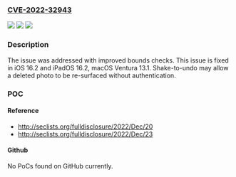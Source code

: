 ### [CVE-2022-32943](https://cve.mitre.org/cgi-bin/cvename.cgi?name=CVE-2022-32943)
![](https://img.shields.io/static/v1?label=Product&message=macOS&color=blue)
![](https://img.shields.io/static/v1?label=Version&message=n%2Fa&color=blue)
![](https://img.shields.io/static/v1?label=Vulnerability&message=Shake-to-undo%20may%20allow%20a%20deleted%20photo%20to%20be%20re-surfaced%20without%20authentication&color=brighgreen)

### Description

The issue was addressed with improved bounds checks. This issue is fixed in iOS 16.2 and iPadOS 16.2, macOS Ventura 13.1. Shake-to-undo may allow a deleted photo to be re-surfaced without authentication.

### POC

#### Reference
- http://seclists.org/fulldisclosure/2022/Dec/20
- http://seclists.org/fulldisclosure/2022/Dec/23

#### Github
No PoCs found on GitHub currently.

